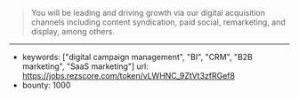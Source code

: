 >You will be leading and driving growth via our digital acquisition channels including content syndication, paid social, remarketing, and display, among others.
------
- keywords: ["digital campaign management", "BI", "CRM", "B2B marketing", "SaaS marketing"]
url: https://jobs.rezscore.com/token/vLWHNC_9ZtVt3zfRGef8
- bounty: 1000
